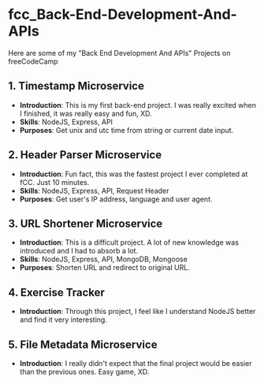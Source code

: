 # fcc_Back-End-Development-And-APIs
Here are some of my "Back End Development And APIs" Projects on freeCodeCamp

## 1. Timestamp Microservice
- **Introduction**: This is my first back-end project. I was really excited when I finished, it was really easy and fun, XD.
- **Skills**: NodeJS, Express, API
- **Purposes**: Get unix and utc time from string or current date input.

## 2. Header Parser Microservice
- **Introduction**: Fun fact, this was the fastest project I ever completed at fCC. Just 10 minutes.
- **Skills**: NodeJS, Express, API, Request Header
- **Purposes**: Get user's IP address, language and user agent.

## 3. URL Shortener Microservice
- **Introduction**: This is a difficult project. A lot of new knowledge was introduced and I had to absorb a lot.
- **Skills**: NodeJS, Express, API, MongoDB, Mongoose
- **Purposes**: Shorten URL and redirect to original URL.

## 4. Exercise Tracker
- **Introduction**: Through this project, I feel like I understand NodeJS better and find it very interesting.

## 5. File Metadata Microservice
- **Introduction**: I really didn't expect that the final project would be easier than the previous ones. Easy game, XD.